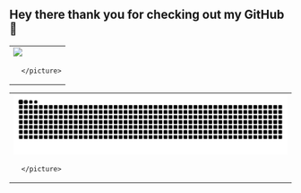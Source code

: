 ## Hey there thank you for checking out my GitHub👋



<table>
  <tr>
    <td>
      <picture>
<img src="https://github-readme-streak-stats.herokuapp.com?user=benedictnurs&theme=github-dark-dimmed	">

      </picture>
  </tr>
</table>

<table>
  <tr>
    <td>
      <picture>
<img src="https://github.com/benedictnurs/benedictnurs/blob/output/github-snake.svg" alt="Snake animation" />

      </picture>
  </tr>
</table>

<!--
**benedictnurs/benedictnurs** is a ✨ _special_ ✨ repository because its `README.md` (this file) appears on your GitHub profile.
  =
Here are some ideas to get you started:
- 🔭 I’m currently working on ...
- 🌱 I’m currently learning ...
- 👯 I’m looking to collaborate on ...
- 🤔 I’m looking for help with ...
- 💬 Ask me about ...
- 📫 How to reach me: ...
- 😄 Pronouns: ...
- ⚡ Fun fact: ...
-->

